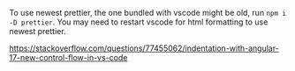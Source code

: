To use newest prettier, the one bundled with vscode might be old, run `npm i -D prettier`. You may need to restart vscode for html formatting to use newest prettier.

https://stackoverflow.com/questions/77455062/indentation-with-angular-17-new-control-flow-in-vs-code
